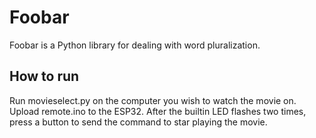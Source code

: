 # Foobar

Foobar is a Python library for dealing with word pluralization.

## How to run

Run movieselect.py on the computer you wish to watch the movie on. Upload remote.ino to the ESP32. After the builtin LED flashes two times, press a button to send the command to star playing the movie.
